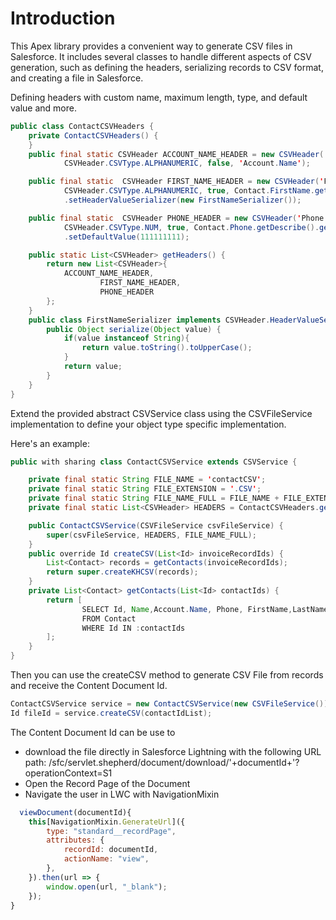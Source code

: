 Introduction
============

This Apex library provides a convenient way to generate CSV files in Salesforce. It includes several classes to handle different aspects of CSV generation, such as defining the headers, serializing records to CSV format, and creating a file in Salesforce.

Defining headers with custom name, maximum length, type, and default value and more.
```java
public class ContactCSVHeaders {
    private ContactCSVHeaders() {
    }
    public final static CSVHeader ACCOUNT_NAME_HEADER = new CSVHeader('Account Name', 50,
            CSVHeader.CSVType.ALPHANUMERIC, false, 'Account.Name');

    public final static  CSVHeader FIRST_NAME_HEADER = new CSVHeader('First Name', 50,
            CSVHeader.CSVType.ALPHANUMERIC, true, Contact.FirstName.getDescribe().getName())
            .setHeaderValueSerializer(new FirstNameSerializer());

    public final static  CSVHeader PHONE_HEADER = new CSVHeader('Phone', 44,
            CSVHeader.CSVType.NUM, true, Contact.Phone.getDescribe().getName())
            .setDefaultValue(111111111);

    public static List<CSVHeader> getHeaders() {
        return new List<CSVHeader>{
            ACCOUNT_NAME_HEADER,
                    FIRST_NAME_HEADER,
                    PHONE_HEADER
        };
    }
    public class FirstNameSerializer implements CSVHeader.HeaderValueSerializer {
        public Object serialize(Object value) {
            if(value instanceof String){
                return value.toString().toUpperCase();
            }
            return value;
        }
    }
}
```
Extend the provided abstract CSVService class using the CSVFileService implementation to define your object type specific implementation.

Here's an example:
```java
public with sharing class ContactCSVService extends CSVService {

    private final static String FILE_NAME = 'contactCSV';
    private final static String FILE_EXTENSION = '.CSV';
    private final static String FILE_NAME_FULL = FILE_NAME + FILE_EXTENSION;
    private final static List<CSVHeader> HEADERS = ContactCSVHeaders.getHeaders();

    public ContactCSVService(CSVFileService csvFileService) {
        super(csvFileService, HEADERS, FILE_NAME_FULL);
    }
    public override Id createCSV(List<Id> invoiceRecordIds) {
        List<Contact> records = getContacts(invoiceRecordIds);
        return super.createKHCSV(records);
    }
    private List<Contact> getContacts(List<Id> contactIds) {
        return [
                SELECT Id, Name,Account.Name, Phone, FirstName,LastName
                FROM Contact
                WHERE Id IN :contactIds
        ];
    }
}
```
Then you can use the createCSV method to generate CSV File from records and receive the Content Document Id.

```java
ContactCSVService service = new ContactCSVService(new CSVFileService());
Id fileId = service.createCSV(contactIdList);
```
The Content Document Id can be use to 
- download the file directly in Salesforce Lightning with the following URL path: /sfc/servlet.shepherd/document/download/'+documentId+'?operationContext=S1
- Open the Record Page of the Document
- Navigate the user in LWC with NavigationMixin
```js
  viewDocument(documentId){
    this[NavigationMixin.GenerateUrl]({
        type: "standard__recordPage",
        attributes: {
            recordId: documentId,
            actionName: "view",
        },
    }).then(url => {
        window.open(url, "_blank");
    });
}
```